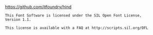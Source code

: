 https://github.com/itfoundry/hind

```
This Font Software is licensed under the SIL Open Font License,
Version 1.1.

This license is available with a FAQ at http://scripts.sil.org/OFL
```
